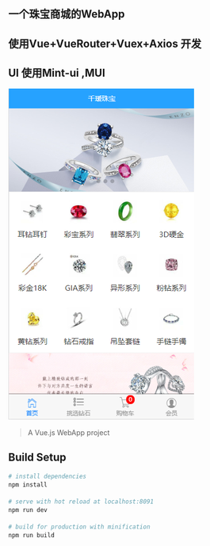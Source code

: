 ## 一个珠宝商城的WebApp
## 使用Vue+VueRouter+Vuex+Axios 开发
## UI 使用Mint-ui ,MUI

![示例图](https://github.com/zhengkai7651/WebApp/blob/master/app_home.png)

> A Vue.js WebApp project

## Build Setup

``` bash
# install dependencies
npm install

# serve with hot reload at localhost:8091
npm run dev

# build for production with minification
npm run build


